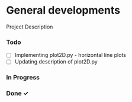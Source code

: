 # General developments

Project Description

### Todo

- [ ] Implementing plot2D.py - horizontal line plots 
- [ ] Updating description of plot2D.py

### In Progress


### Done ✓


